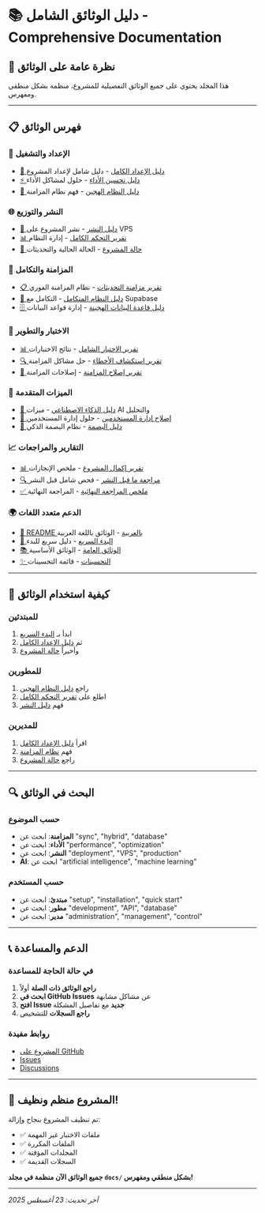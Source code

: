 # 📚 دليل الوثائق الشامل - Comprehensive Documentation

## 🎯 نظرة عامة على الوثائق

هذا المجلد يحتوي على جميع الوثائق التفصيلية للمشروع، منظمة بشكل منطقي ومفهرس.

---

## 📋 فهرس الوثائق

### 🚀 **الإعداد والتشغيل**
- [📖 دليل الإعداد الكامل](COMPLETE_SETUP_GUIDE.md) - دليل شامل لإعداد المشروع
- [⚡ دليل تحسين الأداء](PERFORMANCE_SOLUTIONS_GUIDE.md) - حلول لمشاكل الأداء
- [🔧 دليل النظام الهجين](SIMPLE_HYBRID_SYSTEM_README.md) - فهم نظام المزامنة

### 🌐 **النشر والتوزيع**
- [🚀 دليل النشر](DEPLOYMENT.md) - نشر المشروع على VPS
- [📊 تقرير التحكم الكامل](COMPLETE_CONTROL_SYSTEM_REPORT.md) - إدارة النظام
- [🎯 حالة المشروع](PROJECT_STATUS.md) - الحالة الحالية والتحديثات

### 🔄 **المزامنة والتكامل**
- [📋 تقرير مزامنة التحديثات](INSTANT_SYNC_UPGRADE_REPORT.md) - نظام المزامنة الفوري
- [🔗 دليل النظام المتكامل](INTEGRATED_SYSTEM_GUIDE.md) - التكامل مع Supabase
- [🗄️ دليل قاعدة البيانات الهجينة](HYBRID_DATABASE_GUIDE.md) - إدارة قواعد البيانات

### 🧪 **الاختبار والتطوير**
- [📊 تقرير الاختبار الشامل](COMPREHENSIVE_TEST_REPORT.md) - نتائج الاختبارات
- [🔍 تقرير استكشاف الأخطاء](SYNC_TROUBLESHOOTING.md) - حل مشاكل المزامنة
- [🔧 تقرير إصلاح المزامنة](SYNC_FIX_REPORT.md) - إصلاحات المزامنة

### 📱 **الميزات المتقدمة**
- [🤖 دليل الذكاء الاصطناعي](AI_UPGRADE_README.md) - ميزات AI والتحليل
- [👥 إصلاح إدارة المستخدمين](USER_MANAGEMENT_FIX.md) - حلول إدارة المستخدمين
- [📱 دليل البصمة](FINGERPRINT_ADMIN_README.md) - نظام البصمة الذكي

### 📈 **التقارير والمراجعات**
- [📊 تقرير إكمال المشروع](PROJECT_COMPLETION_REPORT.md) - ملخص الإنجازات
- [🔍 مراجعة ما قبل النشر](PRE_DEPLOYMENT_AUDIT.md) - فحص شامل قبل النشر
- [✅ ملخص المراجعة النهائية](FINAL_AUDIT_SUMMARY.md) - المراجعة النهائية

### 🌍 **الدعم متعدد اللغات**
- [📖 README بالعربية](README_AR.md) - الوثائق باللغة العربية
- [🚀 البدء السريع](QUICK_START.md) - دليل سريع للبدء
- [📚 الوثائق العامة](DOCUMENTATION.md) - الوثائق الأساسية
- [✨ التحسينات](IMPROVEMENTS.md) - قائمة التحسينات

---

## 🎯 كيفية استخدام الوثائق

### للمبتدئين
1. ابدأ بـ [البدء السريع](QUICK_START.md)
2. ثم [دليل الإعداد الكامل](COMPLETE_SETUP_GUIDE.md)
3. وأخيراً [حالة المشروع](PROJECT_STATUS.md)

### للمطورين
1. راجع [دليل النظام الهجين](SIMPLE_HYBRID_SYSTEM_README.md)
2. اطلع على [تقرير التحكم الكامل](COMPLETE_CONTROL_SYSTEM_REPORT.md)
3. فهم [دليل النشر](DEPLOYMENT.md)

### للمديرين
1. اقرأ [دليل الإعداد الكامل](COMPLETE_SETUP_GUIDE.md)
2. فهم [نظام المزامنة](INSTANT_SYNC_UPGRADE_REPORT.md)
3. راجع [حالة المشروع](PROJECT_STATUS.md)

---

## 🔍 البحث في الوثائق

### حسب الموضوع
- **المزامنة**: ابحث عن "sync", "hybrid", "database"
- **الأداء**: ابحث عن "performance", "optimization"
- **النشر**: ابحث عن "deployment", "VPS", "production"
- **AI**: ابحث عن "artificial intelligence", "machine learning"

### حسب المستخدم
- **مبتدئ**: ابحث عن "setup", "installation", "quick start"
- **مطور**: ابحث عن "development", "API", "database"
- **مدير**: ابحث عن "administration", "management", "control"

---

## 📞 الدعم والمساعدة

### في حالة الحاجة للمساعدة
1. **راجع الوثائق ذات الصلة** أولاً
2. **ابحث في GitHub Issues** عن مشاكل مشابهة
3. **افتح Issue جديد** مع تفاصيل المشكلة
4. **راجع السجلات** للتشخيص

### روابط مفيدة
- [المشروع على GitHub](https://github.com/your-username/your-repo)
- [Issues](https://github.com/your-username/your-repo/issues)
- [Discussions](https://github.com/your-username/your-repo/discussions)

---

## 🎉 المشروع منظم ونظيف!

تم تنظيف المشروع بنجاح وإزالة:
- ✅ ملفات الاختبار غير المهمة
- ✅ الملفات المكررة
- ✅ المجلدات المؤقتة
- ✅ السجلات القديمة

**جميع الوثائق الآن منظمة في مجلد `docs/` بشكل منطقي ومفهرس!**

---

*آخر تحديث: 23 أغسطس 2025*
